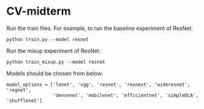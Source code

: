 # CV-midterm

Run the train files. For example, to run the baseline experiment of ResNet:

```
python train.py --model resnet
```

Run the mixup experiment of ResNet:

```
python train_mixup.py --model resnet
```

Models should be chosen from below:

```
model_options = ['lenet', 'vgg', 'resnet', 'resnext', 'wideresnet', 'regnet', 
                 'densenet', 'mobilenet', 'efficientnet', 'simpleDLA', 'shufflenet']
```

